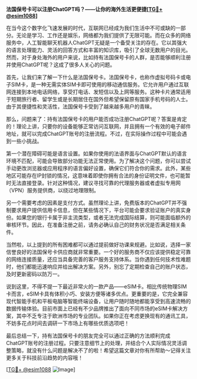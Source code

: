 **法国保号卡可以注册ChatGPT吗？——让你的海外生活更便捷[[TG💪+ @esim1088](https://t.me/s/esim1088)]**

在当今这个数字化飞速发展的时代，互联网已经成为我们生活中不可或缺的一部分。无论是学习、工作还是娱乐，网络都为我们提供了无限可能。而在众多的网络服务中，人工智能聊天机器人ChatGPT无疑是一个备受关注的存在。它以其强大的语言处理能力、灵活的回答方式和丰富的知识库，吸引了全球无数用户的目光。然而，对于身处海外的用户来说，比如持有法国保号卡的人群，是否能够顺利注册并使用ChatGPT呢？这成了很多人关心的问题。

首先，让我们来了解一下什么是法国保号卡。法国保号卡，也称作虚拟号码卡或电子SIM卡，是一种无需实体SIM卡即可使用的移动通信服务。它允许用户通过互联网连接到本地电话网络，享受打电话、发短信以及上网等服务。这种卡片通常适用于短期旅行者、留学生或是长期居住在国外但希望保留原有国家手机号码的人士。由于其便捷性和灵活性，法国保号卡受到了越来越多用户的青睐。

那么，问题来了：持有法国保号卡的用户能否成功注册ChatGPT呢？答案是肯定的！理论上讲，只要你的设备能够正常访问互联网，并且拥有一个有效的电子邮件地址，就可以完成ChatGPT账号的注册流程。不过，在实际操作过程中可能会遇到一些小挑战。

第一个潜在障碍可能是语言设置。如果你使用的法语界面与ChatGPT默认的语言环境不匹配，可能会导致部分功能无法正常使用。为了解决这个问题，你可以尝试手动更改浏览器或应用程序的语言偏好设置，确保它们符合你的需求。此外，某些地区可能存在IP封锁的情况，这意味着即使你拥有合法的身份证明文件，也可能暂时无法直接登录。针对这种情况，建议寻找可靠的代理服务器或者虚拟专用网（VPN）服务提供商，以绕过地理限制。

另一个需要考虑的因素是支付方式。虽然理论上讲，免费版本的ChatGPT并不强制要求用户提供信用卡信息，但在某些情况下，平台可能会要求验证账户的真实身份。如果您的银行卡属于非主流类型，或者无法完成国际结算，则可能面临额外的审核环节。因此，在准备注册之前，请务必确认自己的财务状况是否满足相关条件。

当然啦，以上提到的所有困难都可以通过提前做好功课来规避。比如说，选择一家信誉良好的法国保号卡供应商就非常重要。一个好的服务商不仅应该提供稳定可靠的网络连接质量，还应当具备完善的客户服务支持体系。当你遇到任何技术性难题时，他们都能迅速响应并给出解决方案。另外，别忘了定期检查自己的账户状态，及时更新密码以防万一。

说到这里，不得不提一下最近非常火的一款产品——eSIM卡。相比传统物理SIM卡而言，eSIM卡具有体积小巧、安装方便等诸多优点。更重要的是，它完全兼容现代智能手机和平板电脑等智能终端设备，让用户随时随地都能享受到高速流畅的数据传输体验。目前市面上已经有不少品牌推出了面向不同市场的eSIM卡解决方案，其中不乏专注于欧洲市场的专业团队。如果你正在考虑更换现有的通讯工具，不妨多花点时间去调研一下市场上有哪些优质选项吧！

最后总结一下，持有法国保号卡的朋友完全可以通过正确的方法顺利完成ChatGPT账号的注册过程。只要注意细节上的处理，并结合个人实际情况灵活调整策略，就没有什么问题是解决不了的啦！希望这篇文章对你有所帮助～记得关注更多关于科技前沿趋势的内容哦！

[[TG💪+ @esim1088](https://t.me/s/esim1088) ![Image](https://i.postimg.cc/4NQfJmqS/Snipaste-2025-05-13-00-14-12.png)]